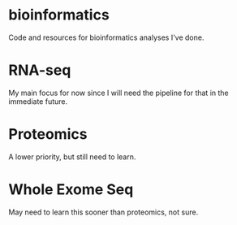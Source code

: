# bioinformatics
Code and resources for bioinformatics analyses I've done.

# RNA-seq
My main focus for now since I will need the pipeline for that in the immediate future.

# Proteomics
A lower priority, but still need to learn.

# Whole Exome Seq
May need to learn this sooner than proteomics, not sure.

